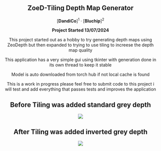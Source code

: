 <div align="center">
<h2>ZoeD-Tiling Depth Map Generator</h2>

[**DandiCo**]<sup>1</sup> · [**Bluchip**]<sup>2</sup>

**Project Started 13/07/2024**

This project started out as a hobby to try generating depth maps using ZeoDepth but
then expanded to trying to use tiling to increese the depth map quality

This application has a very simple gui using tkinter with generation done in its own
thread to keep it stable

Model is auto downloaded from torch hub if not local cache is found

This is a work in progress please feel free to submit code to this project i will test and add everything that
passes tests and improves the application

<h2>Before Tiling was added standard grey depth</h2>
<img src='https://iili.io/dBBU5TG.png'>

<h2>After Tiling was added inverted grey depth</h2>
<img src='https://iili.io/dBBZZX9.png'>


</div>
